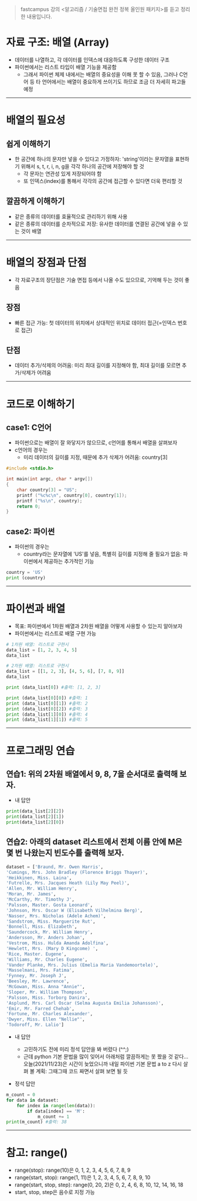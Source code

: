 > fastcampus 강의 <알고리즘 / 기술면접 완전 정복 올인원 패키지>를 듣고 정리한 내용입니다.

# 자료 구조: 배열 (Array)
- 데이터를 나열하고, 각 데이터를 인덱스에 대응하도록 구성한 데이터 구조
- 파이썬에서는 리스트 타입이 배열 기능을 제공함
    - 그래서 파이썬 체제 내에서는 배열의 중요성을 이해 못 할 수 있음, 그러나 C언어 등 타 언어에서는 배열이 중요하게 쓰이기도 하므로 조금 더 자세히 파고들 예정

---

# 배열의 필요성

## 쉽게 이해하기
- 한 공간에 하나의 문자만 넣을 수 있다고 가정하자: 'string'이라는 문자열을 표현하기 위해서 s, t, r, i, n, g을 각각 하나의 공간에 저장해야 할 것
    - 각 문자는 연관성 있게 저장되어야 함
    - 또 인덱스(index)를 통해서 각각의 공간에 접근할 수 있다면 더욱 편리할 것

## 깔끔하게 이해하기
- 같은 종류의 데이터를 효율적으로 관리하기 위해 사용
- 같은 종류의 데이터를 순차적으로 저장: 유사한 데이터를 연결된 공간에 넣을 수 있는 것이 배열

---

# 배열의 장점과 단점
- 각 자료구조의 장단점은 기술 면접 등에서 나올 수도 있으므로, 기억해 두는 것이 좋음

## 장점
- 빠른 접근 가능: 첫 데이터의 위치에서 상대적인 위치로 데이터 접근(=인덱스 번호로 접근)

## 단점 
- 데이터 추가/삭제의 어려움: 미리 최대 길이를 지정해야 함, 최대 길이를 모르면 추가/삭제가 어려움

---

# 코드로 이해하기

## case1: C언어
- 파이썬으로는 배열이 잘 와닿지가 않으므로, c언어를 통해서 배열을 살펴보자
- c언어의 경우는
    - 미리 데이터의 길이를 지정, 때문에 추가 삭제가 어려움: country[3]

```c
#include <stdio.h>

int main(int argc, char * argv[])
{
    char country[3] = "US";
    printf ("%c%c\n", country[0], country[1]);
    printf ("%s\n", country);    
    return 0;
}
```

## case2: 파이썬
- 파이썬의 경우는
    - country라는 문자열에 'US'를 넣음, 특별히 길이를 지정해 줄 필요가 없음: 파이썬에서 제공하는 추가적인 기능

```python
country = 'US'
print (country)
```

---

# 파이썬과 배열
- 목표: 파이썬에서 1차원 배열과 2차원 배열을 어떻게 사용할 수 있는지 알아보자
- 파이썬에서는 리스트로 배열 구현 가능

```python
# 1차원 배열: 리스트로 구현시
data_list = [1, 2, 3, 4, 5]
data_list
```

```python
# 2차원 배열: 리스트로 구현시
data_list = [[1, 2, 3], [4, 5, 6], [7, 8, 9]]
data_list
```

```python
print (data_list[0]) #출력: [1, 2, 3]

print (data_list[0][0]) #출력: 1
print (data_list[0][1]) #출력: 2
print (data_list[0][2]) #출력: 3
print (data_list[1][0]) #출력: 4
print (data_list[1][1]) #출력: 5
```

---

# 프로그래밍 연습

## 연습1: 위의 2차원 배열에서 9, 8, 7을 순서대로 출력해 보자.

- 내 답안
```python
print(data_list[2][2])
print(data_list[2][1])
print(data_list[2][0])
```

## 연습2: 아래의 dataset 리스트에서 전체 이름 안에 M은 몇 번 나왔는지 빈도수를 출력해 보자.

```python
dataset = ['Braund, Mr. Owen Harris',
'Cumings, Mrs. John Bradley (Florence Briggs Thayer)',
'Heikkinen, Miss. Laina',
'Futrelle, Mrs. Jacques Heath (Lily May Peel)',
'Allen, Mr. William Henry',
'Moran, Mr. James',
'McCarthy, Mr. Timothy J',
'Palsson, Master. Gosta Leonard',
'Johnson, Mrs. Oscar W (Elisabeth Vilhelmina Berg)',
'Nasser, Mrs. Nicholas (Adele Achem)',
'Sandstrom, Miss. Marguerite Rut',
'Bonnell, Miss. Elizabeth',
'Saundercock, Mr. William Henry',
'Andersson, Mr. Anders Johan',
'Vestrom, Miss. Hulda Amanda Adolfina',
'Hewlett, Mrs. (Mary D Kingcome) ',
'Rice, Master. Eugene',
'Williams, Mr. Charles Eugene',
'Vander Planke, Mrs. Julius (Emelia Maria Vandemoortele)',
'Masselmani, Mrs. Fatima',
'Fynney, Mr. Joseph J',
'Beesley, Mr. Lawrence',
'McGowan, Miss. Anna "Annie"',
'Sloper, Mr. William Thompson',
'Palsson, Miss. Torborg Danira',
'Asplund, Mrs. Carl Oscar (Selma Augusta Emilia Johansson)',
'Emir, Mr. Farred Chehab',
'Fortune, Mr. Charles Alexander',
'Dwyer, Miss. Ellen "Nellie"',
'Todoroff, Mr. Lalio']
```

- 내 답안
    - 고민하기도 전에 미리 정석 답안을 봐 버렸다 (^^;)
    - 근데 python 기본 문법을 많이 잊어서 아래처럼 깔끔하게는 못 짰을 것 같다... 오늘(2021/11/23)은 시간이 늦었으니까 내일 파이썬 기본 문법 a to z 다시 살펴 볼 계획: 그때그때 코드 짜면서 살펴 보면 될 듯

- 정석 답안
```python
m_count = 0
for data in dataset:
    for index in range(len(data)):
        if data[index] == 'M':
            m_count += 1
print(m_count) #출력: 38
```

---

# 참고: range()
- range(stop): range(10)은 0, 1, 2, 3, 4, 5, 6, 7, 8, 9
- range(start, stop): range(1, 11)은 1, 2, 3, 4, 5, 6, 7, 8, 9, 10
- range(start, stop, step): range(0, 20, 2)은 0, 2, 4, 6, 8, 10, 12, 14, 16, 18
- start, stop, step은 음수로 지정 가능
